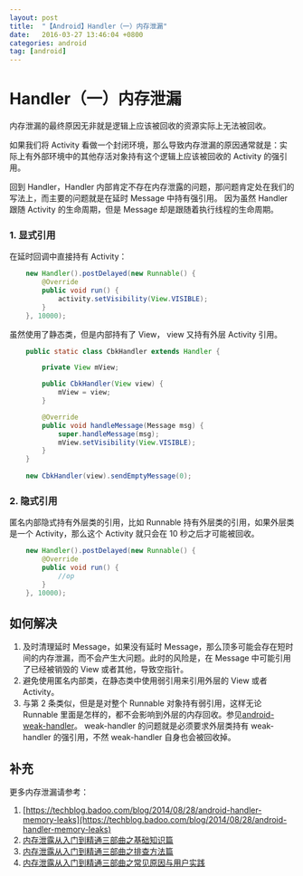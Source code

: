 ```yaml
---
layout: post
title:  "【Android】Handler（一）内存泄漏"
date:   2016-03-27 13:46:04 +0800
categories: android
tag: [android]
---
```


# Handler（一）内存泄漏

内存泄漏的最终原因无非就是逻辑上应该被回收的资源实际上无法被回收。

如果我们将 Activity 看做一个封闭环境，那么导致内存泄漏的原因通常就是：实际上有外部环境中的其他存活对象持有这个逻辑上应该被回收的 Activity 的强引用。

回到 Handler，Handler 内部肯定不存在内存泄露的问题，那问题肯定处在我们的写法上，而主要的问题就是在延时 Message 中持有强引用。
因为虽然 Handler 跟随 Activity 的生命周期，但是 Message 却是跟随着执行线程的生命周期。

### 1. 显式引用

在延时回调中直接持有 Activity：

```java
    new Handler().postDelayed(new Runnable() {
        @Override
        public void run() {
            activity.setVisibility(View.VISIBLE);
        }
    }, 10000);
```

虽然使用了静态类，但是内部持有了 View， view 又持有外层 Activity 引用。

```java
    public static class CbkHandler extends Handler {

        private View mView;

        public CbkHandler(View view) {
            mView = view;
        }

        @Override
        public void handleMessage(Message msg) {
            super.handleMessage(msg);
            mView.setVisibility(View.VISIBLE);
        }
    }
    
    new CbkHandler(view).sendEmptyMessage(0);
```

### 2. 隐式引用

匿名内部隐式持有外层类的引用，比如 Runnable 持有外层类的引用，如果外层类是一个 Activity，那么这个 Activity 就只会在 10 秒之后才可能被回收。

```java
    new Handler().postDelayed(new Runnable() {
        @Override
        public void run() {
            //op
        }
    }, 10000);
```

## 如何解决

1. 及时清理延时 Message，如果没有延时 Message，那么顶多可能会存在短时间的内存泄漏，而不会产生大问题。此时的风险是，在 Message 中可能引用了已经被销毁的 View 或者其他，导致空指针。
2. 避免使用匿名内部类，在静态类中使用弱引用来引用外层的 View 或者 Activity。
3. 与第 2 条类似，但是是对整个 Runnable 对象持有弱引用，这样无论 Runnable 里面是怎样的，都不会影响到外层的内存回收。参见[android-weak-handler](https://github.com/badoo/android-weak-handler)。
weak-handler 的问题就是必须要求外层类持有 weak-handler 的强引用，不然 weak-handler 自身也会被回收掉。

## 补充

更多内存泄漏请参考：

1. [https://techblog.badoo.com/blog/2014/08/28/android-handler-memory-leaks](https://techblog.badoo.com/blog/2014/08/28/android-handler-memory-leaks)
1. [内存泄露从入门到精通三部曲之基础知识篇](http://bugly.qq.com/bbs/forum.php?mod=viewthread&tid=21&highlight=%E5%86%85%E5%AD%98%E6%B3%84%E9%9C%B2%E4%BB%8E%E5%85%A5%E9%97%A8%E5%88%B0%E7%B2%BE%E9%80%9A%E4%B8%89%E9%83%A8%E6%9B%B2%E4%B9%8B%E5%9F%BA%E7%A1%80%E7%9F%A5%E8%AF%86%E7%AF%87)
2. [内存泄露从入门到精通三部曲之排查方法篇](http://bugly.qq.com/bbs/forum.php?mod=viewthread&tid=62&highlight=%E5%86%85%E5%AD%98%E6%B3%84%E9%9C%B2%E4%BB%8E%E5%85%A5%E9%97%A8%E5%88%B0%E7%B2%BE%E9%80%9A%E4%B8%89%E9%83%A8%E6%9B%B2%E4%B9%8B%E6%8E%92%E6%9F%A5%E6%96%B9%E6%B3%95%E7%AF%87)
3. [内存泄露从入门到精通三部曲之常见原因与用户实践](http://bugly.qq.com/bbs/forum.php?mod=viewthread&tid=125&highlight=%E5%86%85%E5%AD%98%E6%B3%84%E9%9C%B2%E4%BB%8E%E5%85%A5%E9%97%A8%E5%88%B0%E7%B2%BE%E9%80%9A%E4%B8%89%E9%83%A8%E6%9B%B2%E4%B9%8B%E5%B8%B8%E8%A7%81%E5%8E%9F%E5%9B%A0%E4%B8%8E%E7%94%A8%E6%88%B7%E5%AE%9E%E8%B7%B5)


